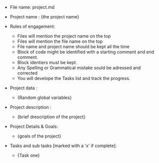- File name: project.md

- Project name : {the project name}

- Rules of engagement:
	- Files will mention the project name on the top
	- Files will mention the file name on the top
	- File name and project name should be kept all the time
	- Block of code might be identified with a starting comment and end comment.
	- Block identiers must be kept.
	- Any Spelling or Grammatical mistake sould be adressed and corrected 
	- You will develope the Tasks list and track the progress.
	
- Project data :
	- {Random global variables}
	
- Project description : 
	- {brief drescription of the project}
	
- Project Details & Goals: 
	- {goals of the project}
	
- Tasks and sub tasks [marked with a 'x' if complete]:
	- {Task one}


